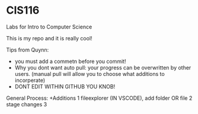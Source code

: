 # CIS116
Labs for Intro to Computer Science
<p>This is my repo and it is really cool!

Tips from Quynn:
- you must add a commetn before you commit!
- Why you dont want auto pull: your progress can be overwritten by other users. (manual pull will allow you to choose what additions to incorperate)
- DONT EDIT WITHIN GITHUB YOU KNOB!

General Process:
    +Additions
        1 fileexplorer (IN VSCODE), add folder OR file
        2 stage changes
        3  